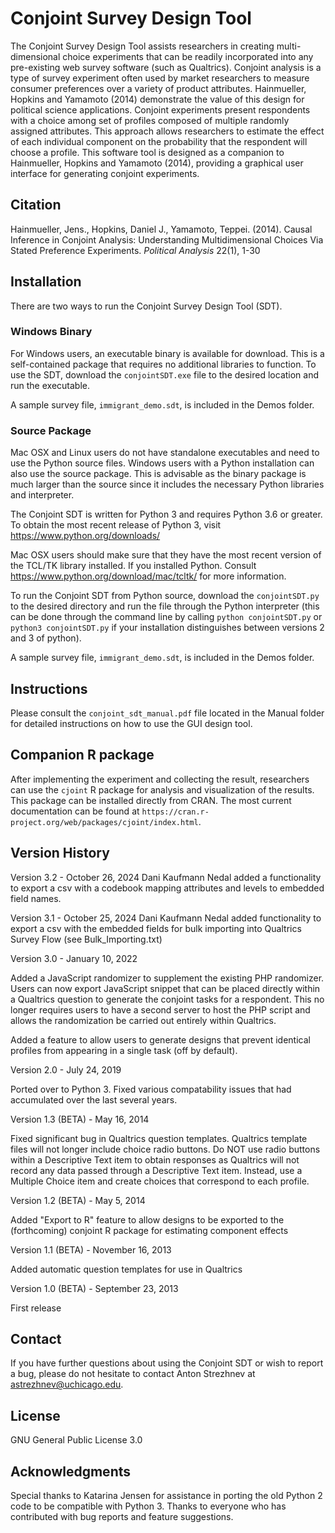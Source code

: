# Conjoint Survey Design Tool

The Conjoint Survey Design Tool assists researchers in creating multi-dimensional choice experiments that can be readily incorporated into any pre-existing web survey software (such as Qualtrics). Conjoint analysis is a type of survey experiment often used by market researchers to measure consumer preferences over a variety of product attributes. Hainmueller, Hopkins and Yamamoto (2014) demonstrate the value of this design for political science applications. Conjoint experiments present respondents with a choice among set of profiles composed of multiple randomly assigned attributes. This approach allows researchers to estimate the effect of each individual component on the probability that the respondent will choose a profile. This software tool is designed as a companion to Hainmueller, Hopkins and Yamamoto (2014), providing a graphical user interface for generating conjoint experiments.

## Citation 

Hainmueller, Jens., Hopkins, Daniel J., Yamamoto, Teppei. (2014). Causal Inference in Conjoint Analysis: Understanding Multidimensional Choices Via Stated Preference Experiments. *Political Analysis* 22(1), 1-30

## Installation

There are two ways to run the Conjoint Survey Design Tool (SDT). 

### Windows Binary

For Windows users, an executable binary is available for download. This is a self-contained package that requires no additional libraries to function. To use the SDT, download the `conjointSDT.exe` file to the desired location and run the executable.

A sample survey file, `immigrant_demo.sdt`, is included in the Demos folder. 

### Source Package
Mac OSX and Linux users do not have standalone executables and need to use the Python source files. Windows users with a Python installation can also use the source package. This is advisable as the binary package is much larger than the source since it includes the necessary Python libraries and interpreter. 

The Conjoint SDT is written for Python 3 and requires Python 3.6 or greater. To obtain the most recent release of Python 3, visit https://www.python.org/downloads/

Mac OSX users should make sure that they have the most recent version of the TCL/TK library installed. If you installed Python. Consult https://www.python.org/download/mac/tcltk/ for more information.

To run the Conjoint SDT from Python source, download the `conjointSDT.py` to the desired directory and run the file through the Python interpreter (this can be done through the command line by calling `python conjointSDT.py` or `python3 conjointSDT.py` if your installation distinguishes between versions 2 and 3 of python).

A sample survey file, `immigrant_demo.sdt`, is included in the Demos folder.
  
## Instructions

Please consult the `conjoint_sdt_manual.pdf` file located in the Manual folder for detailed instructions on how to use the GUI design tool.
  
## Companion R package

After implementing the experiment and collecting the result, researchers can use the `cjoint` R package for analysis and visualization of the results. This package can be installed directly from CRAN. The most current documentation can be found at `https://cran.r-project.org/web/packages/cjoint/index.html`.
  
## Version History
Version 3.2 - October 26, 2024
Dani Kaufmann Nedal added a functionality to export a csv with a codebook mapping attributes and levels to embedded field names.

Version 3.1 - October 25, 2024
Dani Kaufmann Nedal added functionality to export a csv with the embedded fields for bulk importing into Qualtrics Survey Flow (see Bulk_Importing.txt)

Version 3.0 - January 10, 2022

Added a JavaScript randomizer to supplement the existing PHP randomizer. Users can now export JavaScript snippet that can be placed directly within a Qualtrics question to generate the conjoint tasks for a respondent. This no longer requires users to have a second server to host the PHP script and allows the randomization be carried out entirely within Qualtrics.

Added a feature to allow users to generate designs that prevent identical profiles from appearing in a single task (off by default).

Version 2.0 - July 24, 2019

Ported over to Python 3. Fixed various compatability issues that had accumulated over the last several years.

Version 1.3 (BETA) - May 16, 2014

Fixed significant bug in Qualtrics question templates. Qualtrics template files will not longer include choice radio buttons. Do NOT use radio buttons within a Descriptive Text item to obtain responses as Qualtrics will not record any data passed through a Descriptive Text item. Instead, use a Multiple Choice item and create choices that correspond to each profile.

Version 1.2 (BETA) - May 5, 2014

Added "Export to R" feature to allow designs to be exported to the (forthcoming) conjoint R package for estimating component effects

Version 1.1 (BETA) - November 16, 2013

Added automatic question templates for use in Qualtrics

Version 1.0 (BETA) - September 23, 2013

First release

## Contact

If you have further questions about using the Conjoint SDT or wish to report a bug, please do not hesitate to contact Anton Strezhnev at [astrezhnev@uchicago.edu](mailto:astrezhnev@uchicago.edu).

## License

GNU General Public License 3.0 

## Acknowledgments

Special thanks to Katarina Jensen for assistance in porting the old Python 2 code to be compatible with Python 3. Thanks to everyone who has contributed with bug reports and feature suggestions.

